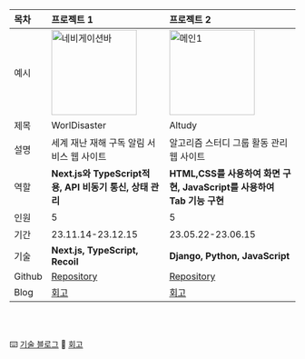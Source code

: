 |목차|**프로젝트 1**|**프로젝트 2**|
|:---|:---|:---|
| 예시 | <img height="150" alt="네비게이션바" src="https://github.com/kimfield98/kimfield98/assets/141253939/a74f7149-a41a-46a8-b411-95c9596d2cb7"> | <img height="150" alt="메인1" src="https://github.com/kimfield98/kimfield98/assets/141253939/3a9743bd-6ba4-4320-ad49-10281983017f"> |
| 제목 | WorlDisaster | Altudy |
| 설명 | 세계 재난 재해 구독 알림 서비스 웹 사이트 | 알고리즘 스터디 그룹 활동 관리 웹 사이트 |
| 역할 | **Next.js와 TypeScript적용, API 비동기 통신, 상태 관리** | **HTML,CSS를 사용하여 화면 구현, JavaScript를 사용하여 Tab 기능 구현** |
| 인원 | 5 | 5 |
| 기간 | 23.11.14-23.12.15 | 23.05.22-23.06.15 |
| 기술 | **Next.js, TypeScript, Recoil** | **Django, Python, JavaScript** |
| Github | <a href="https://github.com/kimfield98/WorlDisaster" target="_blank">Repository</a> | <a href="https://github.com/kimfield98/Altudy" target="_blank">Repository</a> |
| Blog | <a href="https://velog.io/@kimfield/%ED%9A%8C%EA%B3%A0-%EC%9D%B4%EB%B2%88-%ED%94%84%EB%A1%9C%EC%A0%9D%ED%8A%B8%EC%97%90%EC%84%9C%EB%8A%94-%EB%AC%B4%EC%97%87%EC%9D%84-%ED%96%88%EB%82%98%EC%9A%94-w90bl2mg" target="_blank">회고</a> | <a href="https://velog.io/@kimfield/%ED%9A%8C%EA%B3%A0-%EC%9D%B4%EB%B2%88-%ED%94%84%EB%A1%9C%EC%A0%9D%ED%8A%B8%EC%97%90%EC%84%9C%EB%8A%94-%EB%AC%B4%EC%97%87%EC%9D%84-%ED%96%88%EB%82%98%EC%9A%94" target="_blank">회고</a> |

<br>
<br>

⌨️ [기술 블로그](https://kimfield.tistory.com/)
💭 [회고](https://velog.io/@kimfield/)
